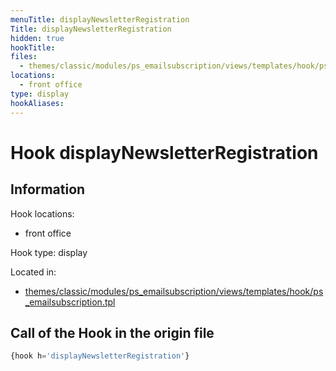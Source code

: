 ```yaml
---
menuTitle: displayNewsletterRegistration
Title: displayNewsletterRegistration
hidden: true
hookTitle: 
files:
  - themes/classic/modules/ps_emailsubscription/views/templates/hook/ps_emailsubscription.tpl
locations:
  - front office
type: display
hookAliases:
---
```


# Hook displayNewsletterRegistration

## Information

Hook locations: 
  - front office

Hook type: display

Located in: 
  - [themes/classic/modules/ps_emailsubscription/views/templates/hook/ps_emailsubscription.tpl](https://github.com/PrestaShop/PrestaShop/blob/8.0.x/themes/classic/modules/ps_emailsubscription/views/templates/hook/ps_emailsubscription.tpl)

## Call of the Hook in the origin file

```php
{hook h='displayNewsletterRegistration'}
```